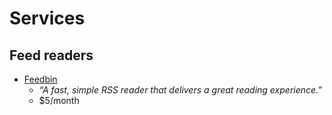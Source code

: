 # Services


## Feed readers

- [Feedbin](https://feedbin.com/)
  - _“A fast, simple RSS reader that delivers a great reading experience.”_
  - $5/month

